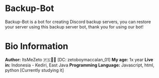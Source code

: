 # Backup-Bot

Backup-Bot is a bot for creating Discord backup servers, you can restore your server using this backup server bot, thank you for using our bot!

# Bio Information

**Author:** ItsMeZeto 🇵🇸✊🏻 [DC: zetoboymaccalan_01]
**My age:** 1x year
**Live in:** Indonesia - Kediri, East Java
**Programming Language:** Javascript, html, python [Currently studying it]